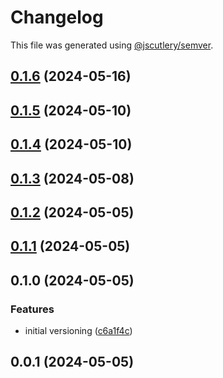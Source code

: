 # Changelog

This file was generated using [@jscutlery/semver](https://github.com/jscutlery/semver).

## [0.1.6](https://github.com/CIRI2-s6/ciri2-app/compare/pc-microservice-0.1.5...pc-microservice-0.1.6) (2024-05-16)

## [0.1.5](https://github.com/CIRI2-s6/ciri2-app/compare/pc-microservice-0.1.4...pc-microservice-0.1.5) (2024-05-10)

## [0.1.4](https://github.com/CIRI2-s6/ciri2-app/compare/pc-microservice-0.1.3...pc-microservice-0.1.4) (2024-05-10)

## [0.1.3](https://github.com/CIRI2-s6/ciri2-app/compare/pc-microservice-0.1.2...pc-microservice-0.1.3) (2024-05-08)

## [0.1.2](https://github.com/CIRI2-s6/ciri2-app/compare/pc-microservice-0.1.1...pc-microservice-0.1.2) (2024-05-05)

## [0.1.1](https://github.com/CIRI2-s6/ciri2-app/compare/pc-microservice-0.1.0...pc-microservice-0.1.1) (2024-05-05)

## 0.1.0 (2024-05-05)


### Features

* initial versioning ([c6a1f4c](https://github.com/CIRI2-s6/ciri2-app/commit/c6a1f4c65429deab4e2e317c18e97b14ed4622dc))

## 0.0.1 (2024-05-05)
